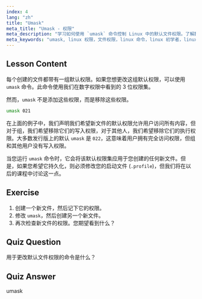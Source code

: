 ```yaml
---
index: 4
lang: "zh"
title: "Umask"
meta_title: "Umask - 权限"
meta_description: "学习如何使用 `umask` 命令控制 Linux 中的默认文件权限。了解数字权限并轻松管理新文件访问。"
meta_keywords: "umask, linux 权限，文件权限，linux 命令，linux 初学者，linux 教程，默认权限"
---
```


## Lesson Content

每个创建的文件都带有一组默认权限。如果您想更改这组默认权限，可以使用 `umask` 命令。此命令使用我们在数字权限中看到的 3 位权限集。

然而，`umask` 不是添加这些权限，而是移除这些权限。

```bash
umask 021
```

在上面的例子中，我们声明我们希望新文件的默认权限允许用户访问所有内容，但对于组，我们希望移除它们的写入权限，对于其他人，我们希望移除它们的执行权限。大多数发行版上的默认 `umask` 是 `022`，这意味着用户拥有完全访问权限，但组和其他用户没有写入权限。

当您运行 `umask` 命令时，它会将该默认权限集应用于您创建的任何新文件。但是，如果您希望它持久化，则必须修改您的启动文件 (`.profile`)，但我们将在以后的课程中讨论这一点。

## Exercise

1. 创建一个新文件，然后记下它的权限。
2. 修改 `umask`，然后创建另一个新文件。
3. 再次检查新文件的权限。您期望看到什么？

## Quiz Question

用于更改默认文件权限的命令是什么？

## Quiz Answer

umask
